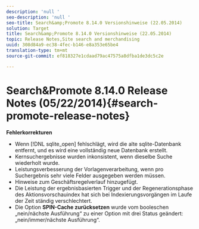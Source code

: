 ```yaml
---
description: 'null '
seo-description: 'null '
seo-title: Search&amp;Promote 8.14.0 Versionshinweise (22.05.2014)
solution: Target
title: Search&amp;Promote 8.14.0 Versionshinweise (22.05.2014)
topic: Release Notes,Site search and merchandising
uuid: 308d84a9-ec38-4fec-b146-e8a353e65be4
translation-type: tm+mt
source-git-commit: ef818327e1cdaad79ac47575a8dfba1de3dc5c2e

---
```



# Search&amp;Promote 8.14.0 Release Notes (05/22/2014){#search-promote-release-notes}

**Fehlerkorrekturen**

* Wenn [!DNL sqlite_open] fehlschlägt, wird die alte sqlite-Datenbank entfernt, und es wird eine vollständig neue Datenbank erstellt.
* Kernsuchergebnisse wurden inkonsistent, wenn dieselbe Suche wiederholt wurde.
* Leistungsverbesserung der Vorlagenverarbeitung, wenn pro Suchergebnis sehr viele Felder ausgegeben werden müssen.
* Hinweise zum Geschäftsregelverlauf hinzugefügt.
* Die Leistung der ergebnisbasierten Trigger und der Regenerationsphase des Aktionsvorschauindex hat sich bei Indexierungsvorgängen im Laufe der Zeit ständig verschlechtert.
* Die Option **SPIN-Cache zurücksetzen** wurde vom booleschen „nein/nächste Ausführung“ zu einer Option mit drei Status geändert: „nein/immer/nächste Ausführung“.

